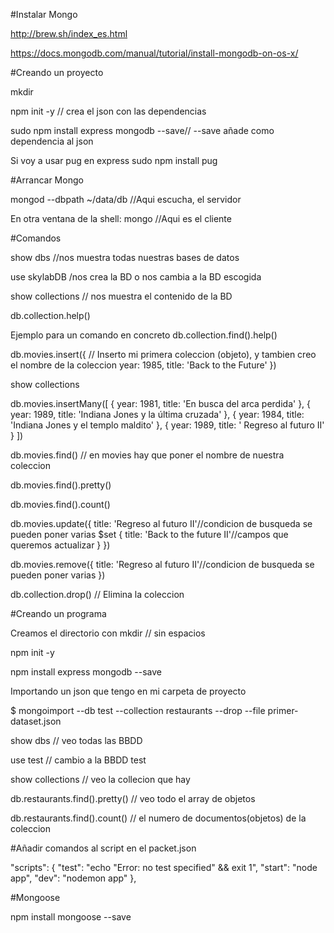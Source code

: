 #Instalar Mongo

http://brew.sh/index_es.html

https://docs.mongodb.com/manual/tutorial/install-mongodb-on-os-x/

#Creando un proyecto

mkdir

npm init -y // crea el json con las dependencias

sudo npm install express mongodb --save// --save añade como dependencia al json

Si voy a usar pug en express sudo npm install pug


#Arrancar Mongo

mongod --dbpath ~/data/db //Aqui escucha, el servidor

En otra ventana de la shell: 
mongo //Aqui es el cliente


#Comandos

show dbs //nos muestra todas nuestras bases de datos

use skylabDB /nos crea la BD o nos cambia a la BD escogida

show collections // nos muestra el contenido de la BD

db.collection.help()

Ejemplo para un comando en concreto db.collection.find().help()

 db.movies.insert({ // Inserto mi primera coleccion (objeto), y tambien creo el nombre de la coleccion
    year: 1985,
    title: 'Back to the Future'
 }) 

 show collections



 db.movies.insertMany([
{
    year: 1981,
    title: 'En busca del arca perdida'
},
{
    year: 1989,
    title: 'Indiana Jones y la última cruzada'
},
{
    year: 1984,
    title: 'Indiana Jones y el templo maldito'
},
{
    year: 1989,
    title: '    Regreso al futuro II'
}
]) 


db.movies.find() // en movies hay que poner el nombre de nuestra coleccion

db.movies.find().pretty()

db.movies.find().count()

db.movies.update({
    title: 'Regreso al futuro II'//condicion de busqueda se pueden poner varias
    $set {
        title: 'Back to the future II'//campos que queremos actualizar
    }
})

db.movies.remove({
    title: 'Regreso al futuro II'//condicion de busqueda se pueden poner varias
})


db.collection.drop() // Elimina la coleccion





#Creando un programa

Creamos el directorio con mkdir // sin espacios

npm init -y

npm install express mongodb --save



Importando un json que tengo en mi carpeta de proyecto

$ mongoimport --db test --collection restaurants --drop --file primer-dataset.json

show dbs // veo todas las BBDD

use test // cambio a la BBDD test

show collections // veo la collecion que hay

db.restaurants.find().pretty() // veo todo el array de objetos

db.restaurants.find().count() // el numero de documentos(objetos) de la coleccion


#Añadir comandos al script en el packet.json

"scripts": {
    "test": "echo \"Error: no test specified\" && exit 1",
    "start": "node app",
    "dev": "nodemon app"
},


#Mongoose

npm install mongoose --save